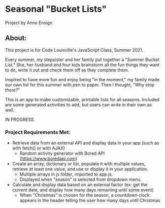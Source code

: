 # Seasonal "Bucket Lists"
Project by Anne Ensign

## About:
This project is for Code Louisville's JavaScript Class, Summer 2021.

Every summer, my stepsister and her family put together a "Summer Bucket List." She, her husband and four kids brainstorm all the fun things they want to do, write it out and check them off as they complete them. 

Inspired to have more fun and enjoy being "in the moment," my family made our own list for this summer with pen to paper. Then I thought, "Why stop there?"

This is an app to make customizable, printable lists for all seasons. Included are some generated activities to add, but users can write in their own as well. 

IN PROGRESS.

### Project Requirements Met:
- Retrieve data from an external API and display data in your app (such as with fetch() or with AJAX) 
  - Random activity generator with Bored API (https://www.boredapi.com)  
- Create an array, dictionary or list, populate it with multiple values, retrieve at least one value, and use or display it in your application.
  - Multiple arrays in js folder, imported to app.js.
  - Displayed when "season" is selected from dropdown menu.
- Calculate and display data based on an external factor (ex: get the current date, and display how many days remaining until some event)
  - When "Christmas" is chosen for the season, a countdown clock appears in the header telling the user how many days until Christmas